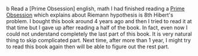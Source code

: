 b
Read a [Prime Obsession]
english, math
I had finished reading a [Prime Obsession](http://en.wikipedia.org/wiki/Prime_Obsession) which explains about Riemann hypothesis is 8th Hibert's problem.
I bought this book around 4 years ago and then I tried to read it at that time but I gave up after reading a half of the book.
In fact, even now I could not understand completely the last part of this book.
It is very natural thing to skip complicated part.
Next time, after more than 1 year, I might try to read this book again then will be able to figure out the rest part.